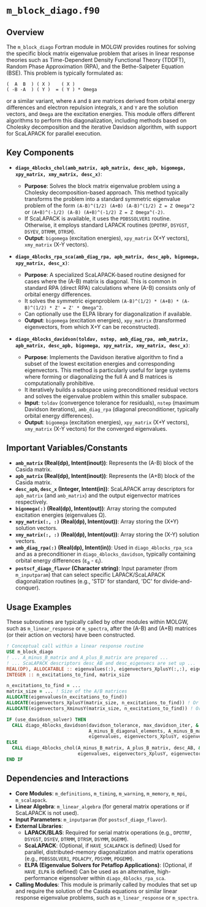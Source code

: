 # `m_block_diago.f90`

## Overview

The `m_block_diago` Fortran module in MOLGW provides routines for solving the specific block matrix eigenvalue problem that arises in linear response theories such as Time-Dependent Density Functional Theory (TDDFT), Random Phase Approximation (RPA), and the Bethe-Salpeter Equation (BSE). This problem is typically formulated as:

```
(  A  B  ) ( X )    ( X )
( -B -A  ) ( Y )  = ( Y ) * Omega
```
or a similar variant, where `A` and `B` are matrices derived from orbital energy differences and electron repulsion integrals, `X` and `Y` are the solution vectors, and `Omega` are the excitation energies. This module offers different algorithms to perform this diagonalization, including methods based on Cholesky decomposition and the iterative Davidson algorithm, with support for ScaLAPACK for parallel execution.

## Key Components

*   **`diago_4blocks_chol(amb_matrix, apb_matrix, desc_apb, bigomega, xpy_matrix, xmy_matrix, desc_x)`**:
    *   **Purpose**: Solves the block matrix eigenvalue problem using a Cholesky decomposition-based approach. This method typically transforms the problem into a standard symmetric eigenvalue problem of the form `(A-B)^(1/2) (A+B) (A-B)^(1/2) Z = Z Omega^2` or `(A+B)^(-1/2) (A-B) (A+B)^(-1/2) Z = Z Omega^(-2)`.
    *   If ScaLAPACK is available, it uses the `PDBSSOLVER1` routine. Otherwise, it employs standard LAPACK routines (`DPOTRF`, `DSYGST`, `DSYEV`, `DTRMM`, `DTRSM`).
    *   **Output**: `bigomega` (excitation energies), `xpy_matrix` (X+Y vectors), `xmy_matrix` (X-Y vectors).

*   **`diago_4blocks_rpa_sca(amb_diag_rpa, apb_matrix, desc_apb, bigomega, xpy_matrix, desc_x)`**:
    *   **Purpose**: A specialized ScaLAPACK-based routine designed for cases where the (A-B) matrix is diagonal. This is common in standard RPA (direct RPA) calculations where (A-B) consists only of orbital energy differences.
    *   It solves the symmetric eigenproblem `(A-B)^(1/2) * (A+B) * (A-B)^(1/2) * Z' = Z' * Omega^2`.
    *   Can optionally use the ELPA library for diagonalization if available.
    *   **Output**: `bigomega` (excitation energies), `xpy_matrix` (transformed eigenvectors, from which X+Y can be reconstructed).

*   **`diago_4blocks_davidson(toldav, nstep, amb_diag_rpa, amb_matrix, apb_matrix, desc_apb, bigomega, xpy_matrix, xmy_matrix, desc_x)`**:
    *   **Purpose**: Implements the Davidson iterative algorithm to find a subset of the lowest excitation energies and corresponding eigenvectors. This method is particularly useful for large systems where forming or diagonalizing the full A and B matrices is computationally prohibitive.
    *   It iteratively builds a subspace using preconditioned residual vectors and solves the eigenvalue problem within this smaller subspace.
    *   **Input**: `toldav` (convergence tolerance for residuals), `nstep` (maximum Davidson iterations), `amb_diag_rpa` (diagonal preconditioner, typically orbital energy differences).
    *   **Output**: `bigomega` (excitation energies), `xpy_matrix` (X+Y vectors), `xmy_matrix` (X-Y vectors) for the converged eigenvalues.

## Important Variables/Constants

*   **`amb_matrix` (Real(dp), Intent(inout))**: Represents the (A-B) block of the Casida matrix.
*   **`apb_matrix` (Real(dp), Intent(inout))**: Represents the (A+B) block of the Casida matrix.
*   **`desc_apb`, `desc_x` (Integer, Intent(in))**: ScaLAPACK array descriptors for `apb_matrix` (and `amb_matrix`) and the output eigenvector matrices respectively.
*   **`bigomega(:)` (Real(dp), Intent(out))**: Array storing the computed excitation energies (eigenvalues &Omega;).
*   **`xpy_matrix(:, :)` (Real(dp), Intent(out))**: Array storing the (X+Y) solution vectors.
*   **`xmy_matrix(:, :)` (Real(dp), Intent(out))**: Array storing the (X-Y) solution vectors.
*   **`amb_diag_rpa(:)` (Real(dp), Intent(in))**: Used in `diago_4blocks_rpa_sca` and as a preconditioner in `diago_4blocks_davidson`, typically containing orbital energy differences (&epsilon;<sub>a</sub> - &epsilon;<sub>i</sub>).
*   **`postscf_diago_flavor` (Character string)**: Input parameter (from `m_inputparam`) that can select specific LAPACK/ScaLAPACK diagonalization routines (e.g., 'STD' for standard, 'DC' for divide-and-conquer).

## Usage Examples

These subroutines are typically called by other modules within MOLGW, such as `m_linear_response` or `m_spectra`, after the (A-B) and (A+B) matrices (or their action on vectors) have been constructed.

```fortran
! Conceptual call within a linear response routine
USE m_block_diago
! ... A_minus_B_matrix and A_plus_B_matrix are prepared ...
! ... ScaLAPACK descriptors desc_AB and desc_eigenvecs are set up ...
REAL(DP), ALLOCATABLE :: eigenvalues(:), eigenvectors_XplusY(:,:), eigenvectors_XminusY(:,:)
INTEGER :: n_excitations_to_find, matrix_size

n_excitations_to_find = ...
matrix_size = ... ! Size of the A/B matrices
ALLOCATE(eigenvalues(n_excitations_to_find))
ALLOCATE(eigenvectors_XplusY(matrix_size, n_excitations_to_find)) ! Or ScaLAPACK local sizes
ALLOCATE(eigenvectors_XminusY(matrix_size, n_excitations_to_find)) ! Or ScaLAPACK local sizes

IF (use_davidson_solver) THEN
  CALL diago_4blocks_davidson(davidson_tolerance, max_davidson_iter, &
                              A_minus_B_diagonal_elements, A_minus_B_matrix, A_plus_B_matrix, desc_AB, &
                              eigenvalues, eigenvectors_XplusY, eigenvectors_XminusY, desc_eigenvecs)
ELSE
  CALL diago_4blocks_chol(A_minus_B_matrix, A_plus_B_matrix, desc_AB, &
                          eigenvalues, eigenvectors_XplusY, eigenvectors_XminusY, desc_eigenvecs)
END IF
```

## Dependencies and Interactions

*   **Core Modules**: `m_definitions`, `m_timing`, `m_warning`, `m_memory`, `m_mpi`, `m_scalapack`.
*   **Linear Algebra**: `m_linear_algebra` (for general matrix operations or if ScaLAPACK is not used).
*   **Input Parameters**: `m_inputparam` (for `postscf_diago_flavor`).
*   **External Libraries**:
    *   **LAPACK/BLAS**: Required for serial matrix operations (e.g., `DPOTRF`, `DSYGST`, `DSYEV`, `DTRMM`, `DTRSM`, `DSYMM`, `DGEMM`).
    *   **ScaLAPACK**: (Optional, if `HAVE_SCALAPACK` is defined) Used for parallel, distributed-memory diagonalization and matrix operations (e.g., `PDBSSOLVER1`, `PDLACPY`, `PDSYMM`, `PDGEMM`).
    *   **ELPA (Eigenvalue Solvers for Petaflop Applications)**: (Optional, if `HAVE_ELPA` is defined) Can be used as an alternative, high-performance eigensolver within `diago_4blocks_rpa_sca`.
*   **Calling Modules**: This module is primarily called by modules that set up and require the solution of the Casida equations or similar linear response eigenvalue problems, such as `m_linear_response` or `m_spectra`.
```
